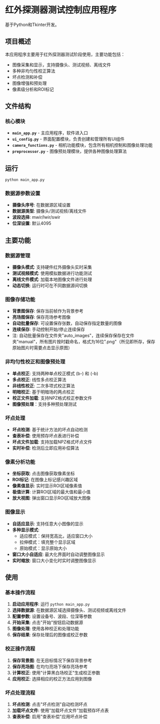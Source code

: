 # 红外探测器测试控制应用程序

基于Python和Tkinter开发。

## 项目概述

本应用程序主要用于红外探测器测试阶段使用，主要功能包括：

- 图像采集和显示，支持摄像头、测试视频、离线文件
- 多种非均匀性校正算法
- 坏点检测和补偿
- 图像增强和预处理
- 像素级分析和ROI标记

## 文件结构

### 核心模块

- **`main_app.py`** - 主应用程序，软件进入口
- **`ui_config.py`** - 界面配置模块，负责创建和管理所有UI组件
- **`camera_functions.py`** - 相机功能模块，包含所有相机控制和图像处理功能
- **`preprocessor.py`** - 图像预处理模块，提供各种图像处理算法

## 运行

```bash
python main_app.py
```

### 数据源参数设置

- **摄像头序号**: 在数据源区域设置
- **数据源类型**: 摄像头/测试视频/离线文件
- **波段选择**: mwir/lwir/swir
- **位深设置**: 默认4095

## 主要功能

### 数据源管理

- **摄像头模式**: 支持硬件红外摄像头实时采集
- **测试视频模式**: 使用模拟数据进行功能测试
- **离线文件模式**: 加载本地图像文件进行处理
- **动态切换**: 运行时可在不同数据源间切换

### 图像存储功能

- **背景图保存**: 保存当前帧作为背景参考
- **亮场图保存**: 保存亮场参考图像
- **自动批量保存**: 可设置保存张数，自动保存指定数量的图像
- **连续保存**: 手动控制开始/停止连续保存
- 注: 自动批量保存在文件夹"auto_images"，连续保存保存在文件夹"manual"，所有图片按时戳命名，格式为16位".png"（所见即所存，保存原始图片时需要点击显示原图）

### 非均匀性校正和图像预处理

- **单点校正**: 支持两种单点校正模式 (b-) 和 (-b)
- **多点校正**: 线性多点校正算法
- **非线性校正**: 二次多项式校正算法
- **明暗校正**: 基于明暗场的两点校正
- **校正文件加载**: 支持NPZ格式校正参数文件
- **图像预处理**：支持多种预处理测试

### 坏点处理

- **坏点检测**: 基于统计方法的坏点自动检测
- **查表补偿**: 使用预存坏点表进行补偿
- **坏点文件加载**: 支持加载NPZ格式坏点文件
- **实时补偿**: 检测后立即应用补偿算法

### 像素分析功能

- **坐标获取**: 点击图像获取像素坐标
- **ROI标记**: 在图像上标记感兴趣区域
- **像素值显示**: 实时显示ROI区域像素值
- **极值计算**: 计算ROI区域的最大值和最小值
- **放大视图**: 弹出窗口显示ROI区域放大图像

### 图像显示

- **自适应显示**: 支持任意大小图像的显示
- **多种显示模式**:
  - 适应模式：保持宽高比，适应窗口大小
  - 拉伸模式：填充整个显示区域
  - 原始模式：显示原始大小
- **窗口大小自适应**: 最大化界面时自动调整图像显示
- **实时缩放**: 窗口大小变化时实时调整图像显示

## 使用

### 基本操作流程

1. **启动应用程序**: 运行 `python main_app.py`
2. **选择数据源**: 在数据源区域选择摄像头、测试视频或离线文件
3. **配置参数**: 设置设备号、波段、位深等参数
4. **开始采集**: 点击"开始"按钮启动数据源
5. **图像处理**: 使用各种校正和处理功能
6. **保存结果**: 保存处理后的图像或校正参数

### 校正操作流程

1. **保存背景图**: 在无目标情况下保存背景参考
2. **保存亮场图**: 在均匀亮场下保存亮场参考
3. **计算校正**: 使用"计算黑白场校正"生成校正参数
4. **应用校正**: 选择相应的校正方法应用到图像

### 坏点处理流程

1. **坏点检测**: 点击"坏点检测"自动检测坏点
2. **加载坏点文件**: 使用"加载坏点文件"加载预存坏点表
3. **查表补偿**: 启用"查表补偿"应用坏点补偿
